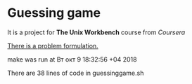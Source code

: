 # Guessing game

It is a project for **The Unix Workbench** course from *Coursera*

[There is a problem formulation.](https://www.coursera.org/learn/unix/peer/VvQhw/bash-make-git-and-github)

make was run at Вт окт  9 18:32:56 +04 2018

There are 38 lines of code in guessinggame.sh

